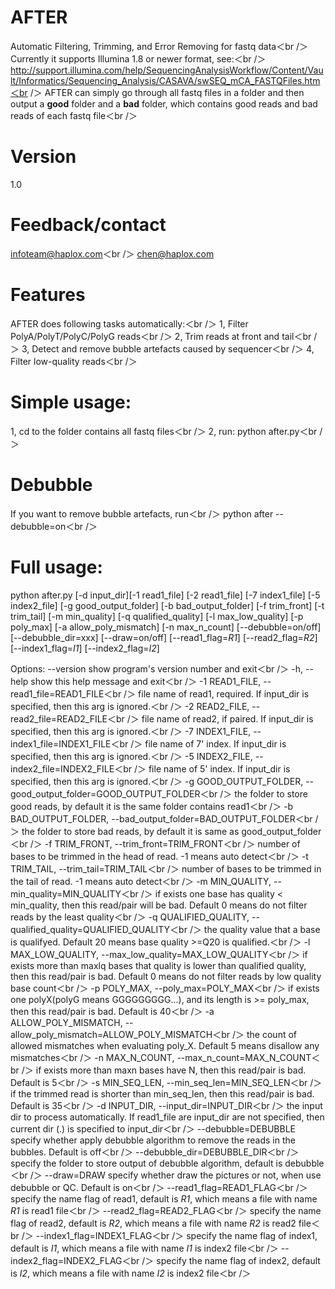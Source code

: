 # AFTER
Automatic Filtering, Trimming, and Error Removing for fastq data＜br /＞
Currently it supports Illumina 1.8 or newer format, see:＜br /＞
http://support.illumina.com/help/SequencingAnalysisWorkflow/Content/Vault/Informatics/Sequencing_Analysis/CASAVA/swSEQ_mCA_FASTQFiles.htm＜br /＞
AFTER can simply go through all fastq files in a folder and then output a <b>good</b> folder and a <b>bad</b> folder, which contains good reads and bad reads of each fastq file＜br /＞

# Version
1.0

# Feedback/contact
infoteam@haplox.com＜br /＞
chen@haplox.com

# Features
AFTER does following tasks automatically:＜br /＞
1, Filter PolyA/PolyT/PolyC/PolyG reads＜br /＞
2, Trim reads at front and tail＜br /＞
3, Detect and remove bubble artefacts caused by sequencer＜br /＞
4, Filter low-quality reads＜br /＞

# Simple usage:
1, cd to the folder contains all fastq files＜br /＞
2, run: python after.py＜br /＞

# Debubble
If you want to remove bubble artefacts, run＜br /＞
python after --debubble=on＜br /＞

# Full usage:
python after.py [-d input_dir][-1 read1_file] [-2 read1_file] [-7 index1_file] [-5 index2_file] [-g good_output_folder] [-b bad_output_folder] [-f trim_front] [-t trim_tail] [-m min_quality] [-q qualified_quality] [-l max_low_quality] [-p poly_max] [-a allow_poly_mismatch] [-n max_n_count] [--debubble=on/off] [--debubble_dir=xxx] [--draw=on/off] [--read1_flag=_R1_] [--read2_flag=_R2_] [--index1_flag=_I1_] [--index2_flag=_I2_] 

Options:
  --version             show program's version number and exit＜br /＞
  -h, --help            show this help message and exit＜br /＞
  -1 READ1_FILE, --read1_file=READ1_FILE＜br /＞
                        file name of read1, required. If input_dir is
                        specified, then this arg is ignored.＜br /＞
  -2 READ2_FILE, --read2_file=READ2_FILE＜br /＞
                        file name of read2, if paired. If input_dir is
                        specified, then this arg is ignored.＜br /＞
  -7 INDEX1_FILE, --index1_file=INDEX1_FILE＜br /＞
                        file name of 7' index. If input_dir is specified, then
                        this arg is ignored.＜br /＞
  -5 INDEX2_FILE, --index2_file=INDEX2_FILE＜br /＞
                        file name of 5' index. If input_dir is specified, then
                        this arg is ignored.＜br /＞
  -g GOOD_OUTPUT_FOLDER, --good_output_folder=GOOD_OUTPUT_FOLDER＜br /＞
                        the folder to store good reads, by default it is the
                        same folder contains read1＜br /＞
  -b BAD_OUTPUT_FOLDER, --bad_output_folder=BAD_OUTPUT_FOLDER＜br /＞
                        the folder to store bad reads, by default it is same
                        as good_output_folder＜br /＞
  -f TRIM_FRONT, --trim_front=TRIM_FRONT＜br /＞
                        number of bases to be trimmed in the head of read. -1
                        means auto detect＜br /＞
  -t TRIM_TAIL, --trim_tail=TRIM_TAIL＜br /＞
                        number of bases to be trimmed in the tail of read. -1
                        means auto detect＜br /＞
  -m MIN_QUALITY, --min_quality=MIN_QUALITY＜br /＞
                        if exists one base has quality < min_quality, then
                        this read/pair will be bad. Default 0 means do not
                        filter reads by the least quality＜br /＞
  -q QUALIFIED_QUALITY, --qualified_quality=QUALIFIED_QUALITY＜br /＞
                        the quality value that a base is qualifyed. Default 20
                        means base quality >=Q20 is qualified.＜br /＞
  -l MAX_LOW_QUALITY, --max_low_quality=MAX_LOW_QUALITY＜br /＞
                        if exists more than maxlq bases that quality is lower
                        than qualified quality, then this read/pair is bad.
                        Default 0 means do not filter reads by low quality
                        base count＜br /＞
  -p POLY_MAX, --poly_max=POLY_MAX＜br /＞
                        if exists one polyX(polyG means GGGGGGGGG...), and its
                        length is >= poly_max, then this read/pair is bad.
                        Default is 40＜br /＞
  -a ALLOW_POLY_MISMATCH, --allow_poly_mismatch=ALLOW_POLY_MISMATCH＜br /＞
                        the count of allowed mismatches when evaluating
                        poly_X. Default 5 means disallow any mismatches＜br /＞
  -n MAX_N_COUNT, --max_n_count=MAX_N_COUNT＜br /＞
                        if exists more than maxn bases have N, then this
                        read/pair is bad. Default is 5＜br /＞
  -s MIN_SEQ_LEN, --min_seq_len=MIN_SEQ_LEN＜br /＞
                        if the trimmed read is shorter than min_seq_len, then
                        this read/pair is bad. Default is 35＜br /＞
  -d INPUT_DIR, --input_dir=INPUT_DIR＜br /＞
                        the input dir to process automatically. If read1_file
                        are input_dir are not specified, then current dir (.)
                        is specified to input_dir＜br /＞
  --debubble=DEBUBBLE   specify whether apply debubble algorithm to remove the
                        reads in the bubbles. Default is off＜br /＞
  --debubble_dir=DEBUBBLE_DIR＜br /＞
                        specify the folder to store output of debubble
                        algorithm, default is debubble＜br /＞
  --draw=DRAW           specify whether draw the pictures or not, when use
                        debubble or QC. Default is on＜br /＞
  --read1_flag=READ1_FLAG＜br /＞
                        specify the name flag of read1, default is _R1_, which
                        means a file with name *_R1_* is read1 file＜br /＞
  --read2_flag=READ2_FLAG＜br /＞
                        specify the name flag of read2, default is _R2_, which
                        means a file with name *_R2_* is read2 file＜br /＞
  --index1_flag=INDEX1_FLAG＜br /＞
                        specify the name flag of index1, default is _I1_,
                        which means a file with name *_I1_* is index2 file＜br /＞
  --index2_flag=INDEX2_FLAG＜br /＞
                        specify the name flag of index2, default is _I2_,
                        which means a file with name *_I2_* is index2 file＜br /＞
